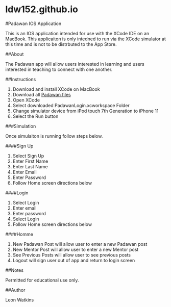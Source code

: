 # ldw152.github.io
#Padawan IOS Application

This is an IOS application intended for use with the XCode IDE on an MacBook. This applicaiton is only intedned to run via the XCode simulator at this time and is not to be distrbuted to the App Store.

##About

The Padawan app will allow users interested in learning and users interested in teaching to connect with one another.

##Instructions

1. Download and install XCode on MacBook
2. Download all [Padawan files](https://github.com/ldw152/Padawan/tree/main/PadawanLogin.xcworkspace)
3. Open XCode
4. Select downloaded PadawanLogin.xcworkspace Folder 
5. Change simulator device from iPod touch 7th Generation to iPhone 11 
6. Select the Run button

###Simulation

Once simulaiton is running follow steps below.

####Sign Up

1. Select Sign Up
2. Enter First Name
3. Enter Last Name
4. Enter Email
5. Enter Password
6. Follow Home screen directions below

####Login

1. Select Login
2. Enter email
3. Enter password
4. Select Login
5. Follow Home screen directions below

####Homme

1. New Padawan Post will allow user to enter a new Padawan post
2. New Mentor Post will allow user to enter a new Mentor post
3. See Previous Posts will allow user to see previous posts
4. Logout will sign user out of app and return to login screen

##Notes

Permitted for educational use only.  

##Author 

Leon Watkins
